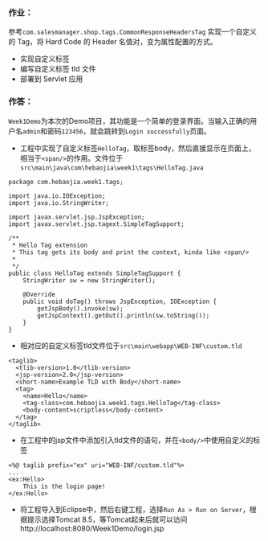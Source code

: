 ### 作业：

参考`com.salesmanager.shop.tags.CommonResponseHeadersTag` 实现一个自定义的 Tag，将 Hard Code 的 Header 名值对，变为属性配置的方式。
- 实现自定义标签
- 编写自定义标签 tld 文件
- 部署到 Servlet 应用

### 作答：

`Week1Demo`为本次的Demo项目，其功能是一个简单的登录界面。当输入正确的用户名`admin`和密码`123456`，就会跳转到`Login successfully`页面。
- 工程中实现了自定义标签`HelloTag`，取标签body，然后直接显示在页面上，相当于`<span/>`的作用。文件位于`src\main\java\com\hebaojia\week1\tags\HelloTag.java`
```
package com.hebaojia.week1.tags;

import java.io.IOException;
import java.io.StringWriter;

import javax.servlet.jsp.JspException;
import javax.servlet.jsp.tagext.SimpleTagSupport;

/**
 * Hello Tag extension
 * This tag gets its body and print the context, kinda like <span/>
 *
 */
public class HelloTag extends SimpleTagSupport {
	StringWriter sw = new StringWriter();

	@Override
	public void doTag() throws JspException, IOException {
		getJspBody().invoke(sw);
		getJspContext().getOut().println(sw.toString());
	}
}
```
- 相对应的自定义标签tld文件位于`src\main\webapp\WEB-INF\custom.tld`
```
<taglib>
  <tlib-version>1.0</tlib-version>
  <jsp-version>2.0</jsp-version>
  <short-name>Example TLD with Body</short-name>
  <tag>
    <name>Hello</name>
    <tag-class>com.hebaojia.week1.tags.HelloTag</tag-class>
    <body-content>scriptless</body-content>
  </tag>
</taglib>
```
- 在工程中的jsp文件中添加引入tld文件的语句，并在`<body/>`中使用自定义的标签
```
<%@ taglib prefix="ex" uri="WEB-INF/custom.tld"%>
...
<ex:Hello>
	This is the login page!
</ex:Hello>
```
- 将工程导入到Eclipse中，然后右键工程，选择`Run As > Run on Server`，根据提示选择Tomcat 8.5，等Tomcat起来后就可以访问 http://localhost:8080/Week1Demo/login.jsp 
